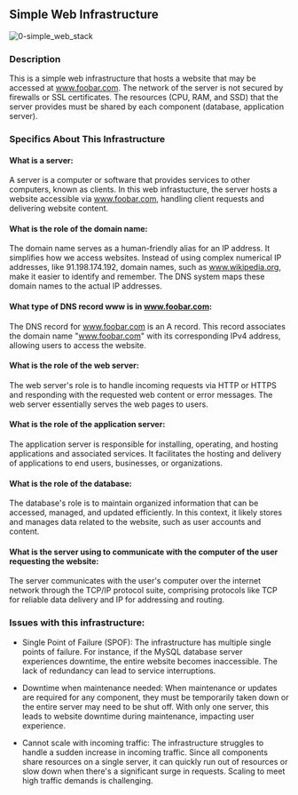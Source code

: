 ## Simple Web Infrastructure

![0-simple_web_stack](https://github.com/Shannon-Kioko/alx-system_engineering-devops/assets/79745456/8b690adc-a1cd-4ab9-893b-648ec5286b4a)


### Description

This is a simple web infrastructure that hosts a website that may be accessed at <a href="#">www.foobar.com</a>. The network of the server is not secured by firewalls or SSL certificates. The resources (CPU, RAM, and SSD) that the server provides must be shared by each component (database, application server).

### Specifics About This Infrastructure

#### What is a server:

A server is a computer or software that provides services to other computers, known as clients. In this web infrastucture, the server hosts a website accessible via <a href="#">www.foobar.com</a>, handling client requests and delivering website content.

#### What is the role of the domain name:

The domain name serves as a human-friendly alias for an IP address. It simplifies how we access websites. Instead of using complex numerical IP addresses, like 91.198.174.192, domain names, such as <a href="#">www.wikipedia.org</a>, make it easier to identify and remember. The DNS system maps these domain names to the actual IP addresses.

#### What type of DNS record www is in <a href="#">www.foobar.com</a>:

The DNS record for <a href="#">www.foobar.com</a> is an A record. This record associates the domain name "<a href="#">www.foobar.com</a>" with its corresponding IPv4 address, allowing users to access the website.

#### What is the role of the web server:

The web server's role is to handle incoming requests via HTTP or HTTPS and responding with the requested web content or error messages. The web server essentially serves the web pages to users.

#### What is the role of the application server:

The application server is responsible for installing, operating, and hosting applications and associated services. It facilitates the hosting and delivery of applications to end users, businesses, or organizations.

#### What is the role of the database:

The database's role is to maintain organized information that can be accessed, managed, and updated efficiently. In this context, it likely stores and manages data related to the website, such as user accounts and content.

#### What is the server using to communicate with the computer of the user requesting the website:

The server communicates with the user's computer over the internet network through the TCP/IP protocol suite, comprising protocols like TCP for reliable data delivery and IP for addressing and routing.

### Issues with this infrastructure:

-   Single Point of Failure (SPOF): The infrastructure has multiple single points of failure. For instance, if the MySQL database server experiences downtime, the entire website becomes inaccessible. The lack of redundancy can lead to service interruptions.

-   Downtime when maintenance needed: When maintenance or updates are required for any component, they must be temporarily taken down or the entire server may need to be shut off. With only one server, this leads to website downtime during maintenance, impacting user experience.

-   Cannot scale with incoming traffic: The infrastructure struggles to handle a sudden increase in incoming traffic. Since all components share resources on a single server, it can quickly run out of resources or slow down when there's a significant surge in requests. Scaling to meet high traffic demands is challenging.
